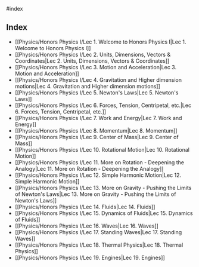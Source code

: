#index 

## Index 
- [[Physics/Honors Physics I/Lec 1. Welcome to Honors Physics I|Lec 1. Welcome to Honors Physics I]]
- [[Physics/Honors Physics I/Lec 2. Units, Dimensions, Vectors & Coordinates|Lec 2. Units, Dimensions, Vectors & Coordinates]]
- [[Physics/Honors Physics I/Lec 3. Motion and Acceleration|Lec 3. Motion and Acceleration]]
- [[Physics/Honors Physics I/Lec 4. Gravitation and Higher dimension motions|Lec 4. Gravitation and Higher dimension motions]]
- [[Physics/Honors Physics I/Lec 5. Newton's Laws|Lec 5. Newton's Laws]]
- [[Physics/Honors Physics I/Lec 6. Forces, Tension, Centripetal, etc.|Lec 6. Forces, Tension, Centripetal, etc.]]
- [[Physics/Honors Physics I/Lec 7. Work and Energy|Lec 7. Work and Energy]]
- [[Physics/Honors Physics I/Lec 8. Momentum|Lec 8. Momentum]]
- [[Physics/Honors Physics I/Lec 9. Center of Mass|Lec 9. Center of Mass]]
- [[Physics/Honors Physics I/Lec 10. Rotational Motion|Lec 10. Rotational Motion]]
- [[Physics/Honors Physics I/Lec 11. More on Rotation - Deepening the Analogy|Lec 11. More on Rotation - Deepening the Analogy]]
- [[Physics/Honors Physics I/Lec 12. Simple Harmonic Motion|Lec 12. Simple Harmonic Motion]]
- [[Physics/Honors Physics I/Lec 13. More on Gravity - Pushing the Limits of Newton's Laws|Lec 13. More on Gravity - Pushing the Limits of Newton's Laws]]
- [[Physics/Honors Physics I/Lec 14. Fluids|Lec 14. Fluids]]
- [[Physics/Honors Physics I/Lec 15. Dynamics of Fluids|Lec 15. Dynamics of Fluids]]
- [[Physics/Honors Physics I/Lec 16. Waves|Lec 16. Waves]]
- [[Physics/Honors Physics I/Lec 17. Standing Waves|Lec 17. Standing Waves]]
- [[Physics/Honors Physics I/Lec 18. Thermal Physics|Lec 18. Thermal Physics]]
- [[Physics/Honors Physics I/Lec 19. Engines|Lec 19. Engines]]

